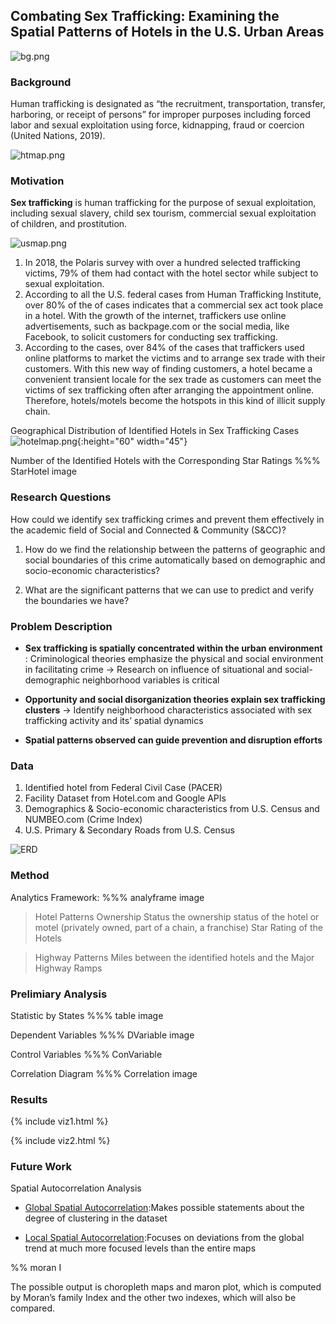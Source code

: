 ## Combating Sex Trafficking: Examining the Spatial Patterns of Hotels in the U.S. Urban Areas

![bg.png]({{site.baseurl}}/bg.png)

### Background
Human trafficking is designated as “the recruitment, transportation, transfer, harboring, or receipt of persons” for improper purposes including forced labor and sexual exploitation using force, kidnapping, fraud or coercion (United Nations, 2019). 

![htmap.png]({{site.baseurl}}/htmap.png)

### Motivation
<strong>Sex trafficking</strong> is human trafficking for the purpose of sexual exploitation, including sexual slavery, child sex tourism, commercial sexual exploitation of children, and prostitution.

![usmap.png]({{site.baseurl}}/usmap.png)

1. In 2018, the Polaris survey with over a hundred selected trafficking victims, 79% of them had contact with the hotel sector while subject to sexual exploitation.
2. According to all the U.S. federal cases from Human Trafficking Institute, over 80% of the of cases indicates that a commercial sex act took place in a hotel. 
With the growth of the internet, traffickers use online advertisements, such as backpage.com or the social media, like Facebook, to solicit customers for conducting sex trafficking.
3. According to the cases, over 84% of the cases that traffickers used online platforms to market the victims and to arrange sex trade with their customers.
With this new way of finding customers, a hotel became a convenient transient locale for the sex trade as customers can meet the victims of sex trafficking often after arranging the appointment online. Therefore, hotels/motels become the hotspots in this kind of illicit supply chain.

Geographical Distribution of Identified Hotels in Sex Trafficking Cases
![hotelmap.png]({{site.baseurl}}//hotelmap.png){:height="60" width="45"}

Number of the Identified Hotels with the Corresponding Star Ratings
%%% StarHotel image


### Research Questions
How could we identify sex trafficking crimes and prevent them effectively in the academic field of Social and Connected & Community (S&CC)?


1. How do we find the relationship between the patterns of geographic and social boundaries of this crime automatically based on demographic and socio-economic characteristics?

2. What are the significant patterns that we can use to predict and verify the boundaries we have?

### Problem Description


- <strong>Sex trafficking is spatially concentrated within the urban environment</strong>
 : Criminological theories emphasize the physical and social environment in facilitating crime
  -> Research on influence of situational and social-demographic neighborhood variables is critical

- <strong>Opportunity and social disorganization theories explain sex trafficking clusters</strong>
 -> Identify neighborhood characteristics associated with sex trafficking activity and its’ spatial dynamics
 
- <strong>Spatial patterns observed can guide prevention and disruption efforts</strong>

### Data
1. Identified hotel from Federal Civil Case (PACER)
2. Facility Dataset from Hotel.com and Google APIs
3. Demographics & Socio-economic characteristics from U.S. Census and NUMBEO.com (Crime Index)
4. U.S. Primary & Secondary Roads from U.S. Census

![ERD]({{site.baseurl}}//Entity%20Relationship%20Diagram.jpg)

### Method
Analytics Framework: 
%%% analyframe image

> Hotel Patterns
Ownership Status the ownership status of the hotel or motel (privately owned, part of a chain, a franchise)
Star Rating of the Hotels

> Highway Patterns 
Miles between the identified hotels and the Major Highway Ramps

### Prelimiary Analysis

Statistic by States
%%% table image

Dependent Variables
%%% DVariable image

Control Variables
%%% ConVariable

Correlation Diagram
%%% Correlation image

### Results


{% include viz1.html %}

{% include viz2.html %}


### Future Work
Spatial Autocorrelation Analysis

- [Global Spatial Autocorrelation](https://geographicdata.science/book/notebooks/06_spatial_autocorrelation.html):Makes possible statements about the degree of clustering in the dataset

- [Local Spatial Autocorrelation](https://geographicdata.science/book/notebooks/07_local_autocorrelation.html?fbclid=IwAR26zjrUFassWu4N6qeIHpbisp1OsRvboh_KQhSrtK_8Jlz-iOVSbsSi5Mg):Focuses on deviations from the global trend at much more focused levels than the entire maps

%% moran I

The possible output is choropleth maps and maron plot, which is computed by Moran’s family Index and the other two indexes, which will also be compared.
